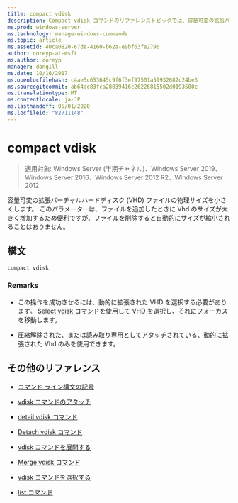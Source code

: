 ```yaml
---
title: compact vdisk
description: Compact vdisk コマンドのリファレンストピックでは、容量可変の拡張バーチャルハードディスク (VHD) ファイルの物理サイズを削減します。
ms.prod: windows-server
ms.technology: manage-windows-commands
ms.topic: article
ms.assetid: 40ca0820-67de-4160-b62a-e9bf63fe2790
author: coreyp-at-msft
ms.author: coreyp
manager: dongill
ms.date: 10/16/2017
ms.openlocfilehash: c4ae5c653645c9f6f3ef97501a59932682c24be3
ms.sourcegitcommit: ab64dc83fca28039416c26226815502d0193500c
ms.translationtype: MT
ms.contentlocale: ja-JP
ms.lasthandoff: 05/01/2020
ms.locfileid: "82711148"
---
```

# <a name="compact-vdisk"></a>compact vdisk

> 適用対象: Windows Server (半期チャネル)、Windows Server 2019、Windows Server 2016、Windows Server 2012 R2、Windows Server 2012

容量可変の拡張バーチャルハードディスク (VHD) ファイルの物理サイズを小さくします。 このパラメーターは、ファイルを追加したときに Vhd のサイズが大きく増加するため便利ですが、ファイルを削除すると自動的にサイズが縮小されることはありません。

## <a name="syntax"></a>構文

```
compact vdisk
```

### <a name="remarks"></a>Remarks

- この操作を成功させるには、動的に拡張された VHD を選択する必要があります。 [Select vdisk コマンド](select-vdisk.md)を使用して VHD を選択し、それにフォーカスを移動します。

- 圧縮解除された、または読み取り専用としてアタッチされている、動的に拡張された Vhd のみを使用できます。

## <a name="additional-references"></a>その他のリファレンス

- [コマンド ライン構文の記号](command-line-syntax-key.md)

- [vdisk コマンドのアタッチ](attach-vdisk.md)

- [detail vdisk コマンド](detail-vdisk.md)

- [Detach vdisk コマンド](detach-vdisk.md)

- [vdisk コマンドを展開する](expand-vdisk.md)

- [Merge vdisk コマンド](merge-vdisk.md)

- [vdisk コマンドを選択する](select-vdisk.md)

- [list コマンド](list.md)
